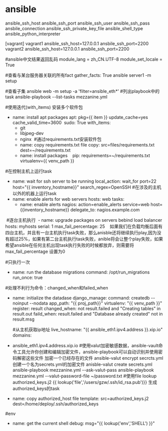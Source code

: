 # ansible
ansible_ssh_host 
ansible_ssh_port
ansible_ssh_user
ansible_ssh_pass
ansbile_connection
ansible_ssh_private_key_file
ansible_shell_type
ansible_python_interpreter

[vagrant]
vagrant1 ansible_ssh_host=127.0.0.1 ansbile_ssh_port=2200
vagrant2 ansible_ssh_host=127.0.0.1 ansbile_ssh_port=2200

#ansible中文结果返回乱码
module_lang    = zh_CN.UTF-8
module_set_locale = True

#查看与某台服务器关联的所有fact
gather_facts: True
ansible server1 -m setup

#查看子集
ansible web -m setup -a 'filter=ansible_eth*'
#列出playbook中的task
ansible-playbook --list-tasks mezzanine.yml

#使用迭代(with_items) 安装多个软件包
- name: install apt packages
  apt: pkg={{ item }} update_cache=yes cache_valid_time=3600
  sudo: True
  with_items:
    - git
    - libjpeg-dev
    - nginx
  #通过requirements.txt安装软件包
  - name: copy requirements.txt file
    copy: src=files/requirements.txt dest=~/requirements.txt
  - name: install packages
    pip: requirements=~/requirements.txt virtualenv={{ venv_path }}
    

    
 #在控制主机上运行task
 - name: wait for ssh server to be running
   local_action: wait_for port=22 host="{{ inventory_hostname}}" search_regex=OpenSSH
 #在涉及的主机以外的机器上运行task
 - name: enable alerts for web servers
   hosts: web
   tasks:
     - name: enable alerts
       nagios: action=enable_alerts service=web host={{inventory_hostname}}
       delegate_to: nagios.example.com
       
  #逐台主机执行
  - name: upgrade packages on servers bebind load balancer
    hosts: myhosts
    serial: 1
    max_fail_percentage: 25
    如果我们在负载均衡后面有四台主机，并且有一台主机执行task失败，那么anisble还将继续执行play,因为没有超过25%，如果有第二台主机执行task失败，anible将会让整个play失败，如果希望ansible在任何主机出现task执行失败的时候都放弃，则需要将max_fail_percentage 设置为0
    
 #只执行一次
 - name: run the database migrations
   command: /opt/run_migrations
   run_once: true
   
  #处理不利行为命令：changed_when和failed_when
  - name: initialize the datadase
    django_manage:
       command: createdb --noinput --nodata
       app_path: "{{ proj_path}}"
       virtualenv: "{{ venv_path }}"
    register: result
    changed_when: not result.failed and "Creating tables" in result.out
    faild_when: result.failed and "Database already created" not in result.msg
    
    #从主机获取ip地址
live_hostname: "{{ ansible_eth1.ipv4.address }}.xip.io"
domains:
  - ansible_eth1.ipv4.address.xip.io
#使用valut加密敏感数据，ansible-vault命令工具允许你创建和编辑加密文件，ansible-playbook可以自动识别并使用密码解密这些文件
加密一个已经存在的文件
ansible-valut encrypt secrcts.yml
创建一个名为secrets.yml的加密文件
anisble-valut create secrets.yml
ansible-playbook mezzanine.yml --ask-valut-pass
ansible-playbook mezzanine.yml --valut-password-file ~/password.txt
#使用file lookup
authorized_keys.j2
{{ lookup('file','/users/gzw/.ssh/id_rsa.pub')}}
生成authorized_keys的task
- name: copy authorized_host file
  template: src=authorized_keys.j2 dest=/home/deploy/.ssh/authorized_keys
  
#env
- name: get the current shell
  debug: msg="{{ lookup('env','SHELL') }}"











